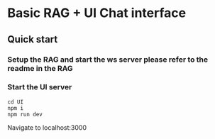 # Basic RAG + UI Chat interface

## Quick start

### Setup the RAG and start the ws server please refer to the readme in the RAG

### Start the UI server

```
cd UI
npm i
npm run dev
```

Navigate to localhost:3000
